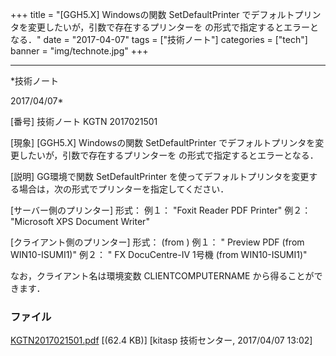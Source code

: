 ﻿+++
title = "[GGH5.X] Windowsの関数 SetDefaultPrinter でデフォルトプリンタを変更したいが，引数で存在するプリンターを  の形式で指定するとエラーとなる．"
date = "2017-04-07"
tags = ["技術ノート"]
categories = ["tech"]
banner = "img/technote.jpg"
+++

-----------------------------------------------------------------------------------------------------------------------------

*技術ノート

2017/04/07*


[番号]
技術ノート KGTN 2017021501

[現象]
[GGH5.X] Windowsの関数 SetDefaultPrinter
でデフォルトプリンタを変更したいが，引数で存在するプリンターを 
の形式で指定するとエラーとなる．

[説明]
GG環境で関数 SetDefaultPrinter
を使ってデフォルトプリンタを変更する場合は，次の形式でプリンターを指定してください．

[サーバー側のプリンター]
形式：
例１： "Foxit Reader PDF Printer"
例２： "Microsoft XPS Document Writer"

[クライアント側のプリンター]
形式： (from )
例１： " Preview PDF (from WIN10-ISUMI1)"
例２： " FX DocuCentre-IV 1号機 (from WIN10-ISUMI1)"

なお，クライアント名は環境変数 CLIENTCOMPUTERNAME
から得ることができます．


### ファイル

 
 


[KGTN2017021501.pdf](http://techreport.kitasp.net/attachments/download/3300/KGTN2017021501.pdf)
 [(62.4 KB)] [kitasp 技術センター, 2017/04/07
13:02]


 


 

